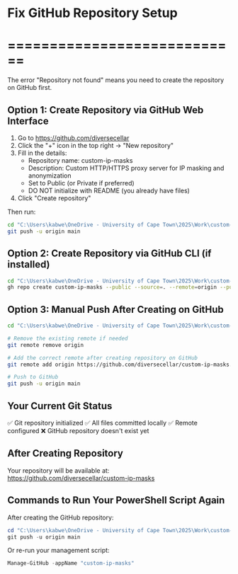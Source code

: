 # Fix GitHub Repository Setup
# ============================

The error "Repository not found" means you need to create the repository on GitHub first.

## Option 1: Create Repository via GitHub Web Interface

1. Go to https://github.com/diversecellar
2. Click the "+" icon in the top right → "New repository"
3. Fill in the details:
   - Repository name: custom-ip-masks
   - Description: Custom HTTP/HTTPS proxy server for IP masking and anonymization
   - Set to Public (or Private if preferred)
   - DO NOT initialize with README (you already have files)
4. Click "Create repository"

Then run:
```bash
cd "C:\Users\kabwe\OneDrive - University of Cape Town\2025\Work\custom-ip-masks"
git push -u origin main
```

## Option 2: Create Repository via GitHub CLI (if installed)

```bash
cd "C:\Users\kabwe\OneDrive - University of Cape Town\2025\Work\custom-ip-masks"
gh repo create custom-ip-masks --public --source=. --remote=origin --push
```

## Option 3: Manual Push After Creating on GitHub

```bash
cd "C:\Users\kabwe\OneDrive - University of Cape Town\2025\Work\custom-ip-masks"

# Remove the existing remote if needed
git remote remove origin

# Add the correct remote after creating repository on GitHub
git remote add origin https://github.com/diversecellar/custom-ip-masks.git

# Push to GitHub
git push -u origin main
```

## Your Current Git Status

✅ Git repository initialized
✅ All files committed locally
✅ Remote configured
❌ GitHub repository doesn't exist yet

## After Creating Repository

Your repository will be available at:
https://github.com/diversecellar/custom-ip-masks

## Commands to Run Your PowerShell Script Again

After creating the GitHub repository:

```powershell
cd "C:\Users\kabwe\OneDrive - University of Cape Town\2025\Work\custom-ip-masks"
git push -u origin main
```

Or re-run your management script:
```powershell
Manage-GitHub -appName "custom-ip-masks"
```